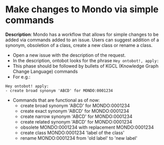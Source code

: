 # Make changes to Mondo via simple commands

**Description**: Mondo has a workflow that allows for simple changes to be added via commands added to an issue. Users can suggest addition of a synonym, obsoletion of a class, create a new class or rename a class. 

- Open a new issue with the description of the request.
 - In the description, ontobot looks for the phrase `Hey ontobot!, apply: `
 - This phase should be followed by bullets of KGCL (Knowledge Graph Change Language) commands
 - For e.g.:
 
 ```
Hey ontobot! apply:
 - create broad synonym 'ABCD' for MONDO:0001234
```

- Commands that are functional as of now:
  - create broad synonym 'ABCD' for MONDO:0001234
  - create exact synonym 'ABCD' for MONDO:0001234
  - create narrow synonym 'ABCD' for MONDO:0001234
  - create related synonym 'ABCD' for MONDO:0001234
  - obsolete MONDO:0001234 with replacement MONDO:0001234
  - create class MONDO:0001234 'label of the class'
  - rename MONDO:0001234 from 'old label' to 'new label'
